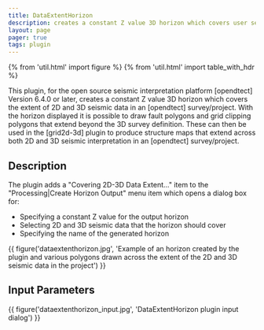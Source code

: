 ```yaml
---
title: DataExtentHorizon
description: creates a constant Z value 3D horizon which covers user selected 2D and 3D seismic data
layout: page
pager: true
tags: plugin
---
```


{% from 'util.html' import figure %}
{% from 'util.html' import table_with_hdr %}

This plugin, for the open source seismic interpretation platform [opendtect] Version 6.4.0 or later, creates a constant Z value 3D horizon which covers the extent of 2D and 3D seismic data in an [opendtect] survey/project. With the horizon displayed it is possible to draw fault polygons and grid clipping polygons that extend beyond the 3D survey definition. These can then be used in the [grid2d-3d] plugin to produce structure maps that extend across both 2D and 3D seismic interpretation in an [opendtect] survey/project.

## Description

The plugin adds a "Covering 2D-3D Data Extent..." item to the "Processing|Create Horizon Output" menu item which opens a dialog box for:

-  Specifying a constant Z value for the output horizon
-  Selecting 2D and 3D seismic data that the horizon should cover
-  Specifying the name of the generated horizon

{{ figure('dataextenthorizon.jpg', 'Example of an horizon created by the plugin and various polygons drawn across the extent of the 2D and 3D seismic data in the project') }}

## Input Parameters

{{ figure('dataextenthorizon_input.jpg', 'DataExtentHorizon plugin input dialog') }}

